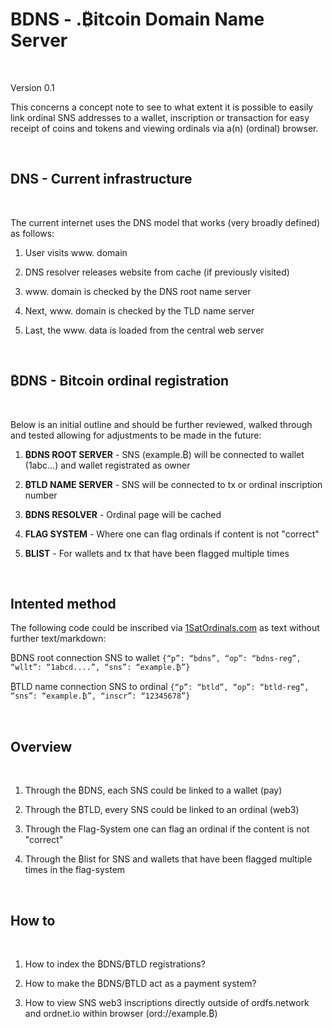<h1>BDNS - .₿itcoin Domain Name Server</h1>
&nbsp;

<i></i>Version 0.1</i>
&nbsp;

This concerns a concept note to see to what extent it is possible to easily link ordinal SNS addresses to a wallet, inscription or transaction for easy receipt of coins and tokens and viewing ordinals via a(n) (ordinal) browser.
&nbsp;

&nbsp;


<h2>DNS - Current infrastructure</h2>
&nbsp;

The current internet uses the DNS model that works (very broadly defined) as follows:
&nbsp;

1. User visits www. domain

2. DNS resolver releases website from cache (if previously visited)

3. www. domain is checked by the DNS root name server

4. Next, www. domain is checked by the TLD name server

5. Last, the www. data is loaded from the central web server

&nbsp;


<h2>₿DNS - Bitcoin ordinal registration</h2>
&nbsp;

Below is an initial outline and should be further reviewed, walked through and tested allowing for adjustments to be made in the future: 
&nbsp;

1. <b>₿DNS ROOT SERVER</b> - SNS (example.₿) will be connected to wallet (1abc...) and wallet registrated as owner
   
2. <b>₿TLD NAME SERVER</b> - SNS will be connected to tx or ordinal inscription number
   
3. <b>₿DNS RESOLVER</b> - Ordinal page will be cached

4. <b>FLAG SYSTEM</b> - Where one can flag ordinals if content is not "correct"

5. <b>BLIST</b> - For wallets and tx that have been flagged multiple times
   
&nbsp;

<h2>Intented method</h2>

The following code could be inscribed via <a href="https://1satordinals.com/" target="_blank">1SatOrdinals.com</a> as text without further text/markdown:
&nbsp;


₿DNS root connection SNS to wallet ```{“p”: “bdns”, “op”: “bdns-reg”, “wllt”: “1abcd....”, “sns”: “example.₿”}```

₿TLD name connection SNS to ordinal ```{“p”: “btld”, “op”: “btld-reg”, “sns”: “example.₿”, “inscr”: “12345678”}```
   
&nbsp;

<h2>Overview</h2>
&nbsp;

1. Through the ₿DNS, each SNS could be linked to a wallet (pay)
   
2. Through the ₿TLD, every SNS could be linked to an ordinal (web3)
   
3. Through the Flag-System one can flag an ordinal if the content is not "correct"
   
4. Through the ₿list for SNS and wallets that have been flagged multiple times in the flag-system
   
&nbsp;

<h2>How to</h2>
&nbsp;

1. How to index the ₿DNS/₿TLD registrations?
   
2. How to make the ₿DNS/₿TLD act as a payment system?
   
3. How to view SNS web3 inscriptions directly outside of ordfs.network and ordnet.io within browser (ord://example.₿)
   
&nbsp;
